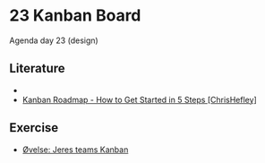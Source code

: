 # 23 Kanban Board
Agenda day 23 (design)

## Literature
* []()
* [Kanban Roadmap - How to Get Started in 5 Steps [ChrisHefley]](KanbanRoadmap-HowtoGetStartedin5Steps[ChrisHefley].pdf)

## Exercise
* [Øvelse: Jeres teams Kanban](https://docs.google.com/document/d/e/2PACX-1vQsf00S4exiawwcftS14fFO63XIc1__h7SbmogAbcctluDa118hgNOm9255nC8qbPoDsYxaVCn6TE--/pub)

